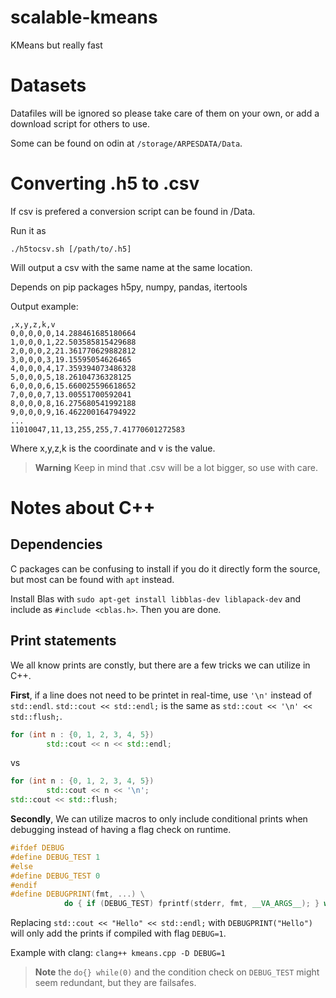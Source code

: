 # scalable-kmeans
KMeans but really fast


# Datasets
Datafiles will be ignored so please take care of them on your own, or add a download script for others to use.

Some can be found on odin at ```/storage/ARPESDATA/Data```.


# Converting .h5 to .csv
If csv is prefered a conversion script can be found in /Data.

Run it as
```
./h5tocsv.sh [/path/to/.h5]
```
Will output a csv with the same name at the same location.

Depends on pip packages h5py, numpy, pandas, itertools

Output example:
```
,x,y,z,k,v
0,0,0,0,0,14.288461685180664
1,0,0,0,1,22.503585815429688
2,0,0,0,2,21.361770629882812
3,0,0,0,3,19.15595054626465
4,0,0,0,4,17.359394073486328
5,0,0,0,5,18.26104736328125
6,0,0,0,6,15.660025596618652
7,0,0,0,7,13.00551700592041
8,0,0,0,8,16.275680541992188
9,0,0,0,9,16.462200164794922
...
11010047,11,13,255,255,7.41770601272583
```
Where x,y,z,k is the coordinate and v is the value.

> **Warning**
> Keep in mind that .csv will be a lot bigger, so use with care.

# Notes about C++
## Dependencies
C packages can be confusing to install if you do it directly form the source, but most can be found with ```apt``` instead.  

Install Blas with ```sudo apt-get install libblas-dev liblapack-dev``` and include as ```#include <cblas.h>```. Then you are done.

## Print statements
We all know prints are constly, but there are a few tricks we can utilize in C++.

**First**, if a line does not need to be printet in real-time, use ```'\n'``` instead of ```std::endl```.
```std::cout << std::endl;``` is the same as ```std::cout << '\n' << std::flush;```.

```c++
for (int n : {0, 1, 2, 3, 4, 5}) 
        std::cout << n << std::endl;
```
vs 
```c++
for (int n : {0, 1, 2, 3, 4, 5}) 
        std::cout << n << '\n';
std::cout << std::flush;
```

**Secondly**, We can utilize macros to only include conditional prints when debugging instead of having a flag check on runtime.
```c++
#ifdef DEBUG
#define DEBUG_TEST 1
#else
#define DEBUG_TEST 0
#endif
#define DEBUGPRINT(fmt, ...) \
            do { if (DEBUG_TEST) fprintf(stderr, fmt, __VA_ARGS__); } while (0)
```

Replacing ```std::cout << "Hello" << std::endl;``` with ```DEBUGPRINT("Hello")``` will only add the prints if compiled with flag ```DEBUG=1```.

Example with clang: ```clang++ kmeans.cpp -D DEBUG=1```
>**Note** the ```do{} while(0)``` and the condition check on ```DEBUG_TEST``` might seem redundant, but they are failsafes. 

